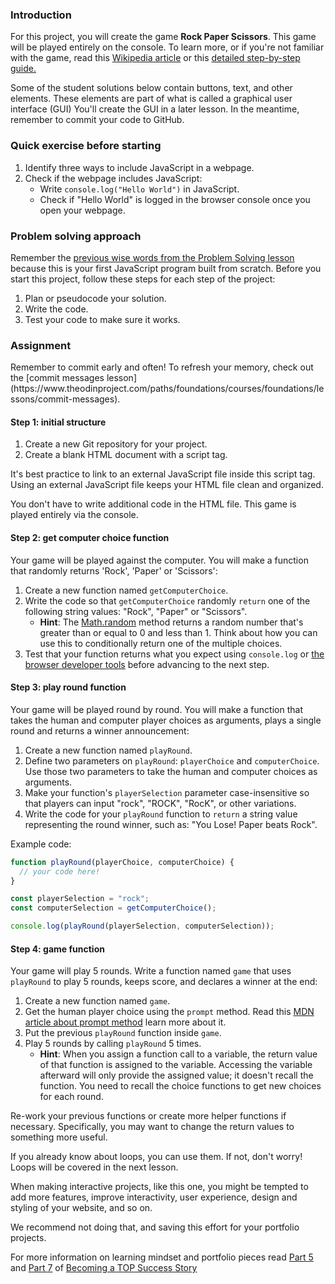 ### Introduction

For this project, you will create the game **Rock Paper Scissors**. This game will be played entirely on the console. To learn more, or if you're not familiar with the game, read this [Wikipedia article](https://en.wikipedia.org/wiki/Rock%E2%80%93paper%E2%80%93scissors) or this [detailed step-by-step guide.](https://www.wikihow.com/Play-Rock,-Paper,-Scissors)

<div class="lesson-note">
Some of the student solutions below contain buttons, text, and other elements. These elements are part of what is called a graphical user interface (GUI) You'll create the GUI in a later lesson. In the meantime, remember to commit your code to GitHub.
</div>

### Quick exercise before starting

1. Identify three ways to include JavaScript in a webpage.
1. Check if the webpage includes JavaScript:
   - Write `console.log("Hello World")` in JavaScript.
   - Check if "Hello World" is logged in the browser console once you open your webpage.

### Problem solving approach

Remember the [previous wise words from the Problem Solving lesson](https://www.theodinproject.com/lessons/foundations-problem-solving) because this is your first JavaScript program built from scratch. Before you start this project, follow these steps for each step of the project:

1. Plan or pseudocode your solution.
1. Write the code.
1. Test your code to make sure it works.

### Assignment

<div class="lesson-content__panel" markdown="1">
Remember to commit early and often! To refresh your memory, check out the [commit messages lesson](https://www.theodinproject.com/paths/foundations/courses/foundations/lessons/commit-messages).

#### Step 1: initial structure

1. Create a new Git repository for your project.
1. Create a blank HTML document with a script tag.

It's best practice to link to an external JavaScript file inside this script tag. Using an external JavaScript file keeps your HTML file clean and organized.

You don't have to write additional code in the HTML file. This game is played entirely via the console.

#### Step 2: get computer choice function

Your game will be played against the computer. You will make a function that randomly returns 'Rock', 'Paper' or 'Scissors':

1. Create a new function named `getComputerChoice`.
1. Write the code so that `getComputerChoice` randomly `return` one of the following string values: "Rock", "Paper" or "Scissors".
   - **Hint**: The [Math.random](https://developer.mozilla.org/en-US/docs/Web/JavaScript/Reference/Global_Objects/Math/random) method returns a random number that's greater than or equal to 0 and less than 1. Think about how you can use this to conditionally return one of the multiple choices.
1. Test that your function returns what you expect using `console.log` or [the browser developer tools](https://www.theodinproject.com/lessons/foundations-javascript-developer-tools) before advancing to the next step.

#### Step 3: play round function

Your game will be played round by round. You will make a function that takes the human and computer player choices as arguments, plays a single round and returns a winner announcement:

1. Create a new function named `playRound`.
1. Define two parameters on `playRound`: `playerChoice` and `computerChoice`. Use those two parameters to take the human and computer choices as arguments.
1. Make your function's `playerSelection` parameter case-insensitive so that players can input "rock", "ROCK", "RocK", or other variations.
1. Write the code for your `playRound` function to `return` a string value representing the round winner, such as: "You Lose! Paper beats Rock".

Example code:

```javascript
function playRound(playerChoice, computerChoice) {
  // your code here!
}

const playerSelection = "rock";
const computerSelection = getComputerChoice();

console.log(playRound(playerSelection, computerSelection));
```

#### Step 4: game function

Your game will play 5 rounds. Write a function named `game` that uses `playRound` to play 5 rounds, keeps score, and declares a winner at the end:

1. Create a new function named `game`.
1. Get the human player choice using the `prompt` method. Read this [MDN article about prompt method](https://developer.mozilla.org/en-US/docs/Web/API/Window/prompt) learn more about it.
1. Put the previous `playRound` function inside `game`.
1. Play 5 rounds by calling `playRound` 5 times.
   - **Hint**: When you assign a function call to a variable, the return value of that function is assigned to the variable. Accessing the variable afterward will only provide the assigned value; it doesn't recall the function. You need to recall the choice functions to get new choices for each round.

Re-work your previous functions or create more helper functions if necessary. Specifically, you may want to change the return values to something more useful.

If you already know about loops, you can use them. If not, don't worry! Loops will be covered in the next lesson.

</div>
<div class="lesson-note" markdown="1">
When making interactive projects, like this one, you might be tempted to add more features, improve interactivity, user experience, design and styling of your website, and so on.

We recommend not doing that, and saving this effort for your portfolio projects.

For more information on learning mindset and portfolio pieces read [Part 5](https://dev.to/theodinproject/learning-code-f56) and [Part 7](https://dev.to/theodinproject/strategically-building-your-portfolio-1km4) of [Becoming a TOP Success Story](https://dev.to/theodinproject/becoming-a-top-success-story-mindset-3dp2)
</div>
